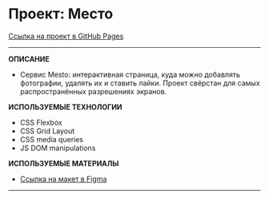 # Проект: Место

[Cсылка на проект в GitHub Pages](https://m4rkelus.github.io/mesto/index.html "ссылка на GitHub Pages")

---

**ОПИСАНИЕ**

- Сервис Mesto: интерактивная страница, куда можно добавлять фотографии, удалять их и ставить лайки. Проект свёрстан для самых распространённых разрешениях экранов.

**ИСПОЛЬЗУЕМЫЕ ТЕХНОЛОГИИ**

- CSS Flexbox
- CSS Grid Layout
- CSS media queries
- JS DOM manipulations

**ИСПОЛЬЗУЕМЫЕ МАТЕРИАЛЫ**

- [Ссылка на макет в Figma](https://www.figma.com/file/2cn9N9jSkmxD84oJik7xL7/JavaScript.-Sprint-4?node-id=0%3A1)

---
